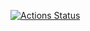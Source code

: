 [![Actions Status](https://github.com/janole/laravel-postgres-apache/workflows/build/badge.svg)](https://github.com/janole/laravel-postgres-apache/actions)
